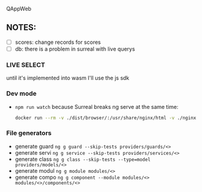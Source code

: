  QAppWeb

## NOTES:

- [ ] scores: change records for scores
- [ ] db: there is a problem in surreal with live querys

### LIVE SELECT
until it's implemented into wasm I'll use the js sdk

### Dev mode
- `npm run watch` because Surreal breaks ng serve at the same time:
  ``` bash
  docker run --rm -v ./dist/browser/:/usr/share/nginx/html -v ./nginx.conf:/etc/nginx/conf.d/default.conf -p 8000:80 nginx:alpine
  ```
### File generators
- generate guard `ng g guard --skip-tests providers/guards/<>`
- generate servi `ng g service --skip-tests providers/services/<>`
- generate class `ng g class --skip-tests --type=model providers/models/<>`
- generate modul `ng g module modules/<>`
- generate compo `ng g component --module modules/<> modules/<>/components/<>`
